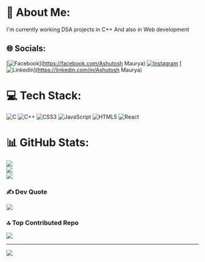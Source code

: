 # 💫 About Me:
I'm currently working DSA projects in C++ And also in Web development 


## 🌐 Socials:
[![Facebook](https://img.shields.io/badge/Facebook-%231877F2.svg?logo=Facebook&logoColor=white)](https://facebook.com/Ashutosh Maurya) [![Instagram](https://img.shields.io/badge/Instagram-%23E4405F.svg?logo=Instagram&logoColor=white)](https://instagram.com/mr.ashutosh.maurya) [![LinkedIn](https://img.shields.io/badge/LinkedIn-%230077B5.svg?logo=linkedin&logoColor=white)](https://linkedin.com/in/Ashutosh Maurya) 

# 💻 Tech Stack:
![C](https://img.shields.io/badge/c-%2300599C.svg?style=for-the-badge&logo=c&logoColor=white) ![C++](https://img.shields.io/badge/c++-%2300599C.svg?style=for-the-badge&logo=c%2B%2B&logoColor=white) ![CSS3](https://img.shields.io/badge/css3-%231572B6.svg?style=for-the-badge&logo=css3&logoColor=white) ![JavaScript](https://img.shields.io/badge/javascript-%23323330.svg?style=for-the-badge&logo=javascript&logoColor=%23F7DF1E) ![HTML5](https://img.shields.io/badge/html5-%23E34F26.svg?style=for-the-badge&logo=html5&logoColor=white) ![React](https://img.shields.io/badge/react-%2320232a.svg?style=for-the-badge&logo=react&logoColor=%2361DAFB)
# 📊 GitHub Stats:
![](https://github-readme-stats.vercel.app/api?username=mr-ashutosh-maurya&theme=tokyonight&hide_border=true&include_all_commits=false&count_private=false)<br/>
![](https://github-readme-streak-stats.herokuapp.com/?user=mr-ashutosh-maurya&theme=tokyonight&hide_border=true)<br/>
![](https://github-readme-stats.vercel.app/api/top-langs/?username=mr-ashutosh-maurya&theme=tokyonight&hide_border=true&include_all_commits=false&count_private=false&layout=compact)

### ✍️ Dev Quote
![](https://quotes-github-readme.vercel.app/api?type=vetical&theme=dark)

### 🔝 Top Contributed Repo
![](https://github-contributor-stats.vercel.app/api?username=mr-ashutosh-maurya&limit=5&theme=dark&combine_all_yearly_contributions=true)

---
[![](https://visitcount.itsvg.in/api?id=mr-ashutosh-maurya&icon=2&color=1)](https://visitcount.itsvg.in)

<!-- Proudly created with GPRM ( https://gprm.itsvg.in ) -->

<!---
mr-ashutosh-maurya/mr-ashutosh-maurya is a ✨ special ✨ repository because its `README.md` (this file) appears on your GitHub profile.
You can click the Preview link to take a look at your changes.
--->
